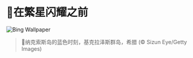 # 🔖在繁星闪耀之前

![Bing Wallpaper](https://www.bing.com/th?id=OHR.BlueNaxos_ZH-CN7863097040_1920x1080.jpg&rf=LaDigue_1920x1080.jpg&pid=hp)

> 📝纳克索斯岛的蓝色时刻，基克拉泽斯群岛，希腊 (© Sizun Eye/Getty Images)

